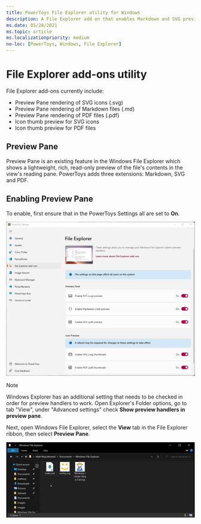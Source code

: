 ```yaml
---
title: PowerToys File Explorer utility for Windows
description: A File Explorer add on that enables Markdown and SVG previews
ms.date: 05/28/2021
ms.topic: article
ms.localizationpriority: medium
no-loc: [PowerToys, Windows, File Explorer]
---
```


# File Explorer add-ons utility

File Explorer add-ons currently include:

- Preview Pane rendering of SVG icons (.svg)
- Preview Pane rendering of Markdown files (.md)
- Preview Pane rendering of PDF files (.pdf)
- Icon thumb preview for SVG icons
- Icon thumb preview for PDF files

## Preview Pane

Preview Pane is an existing feature in the Windows File Explorer which shows a lightweight, rich, read-only preview of the file's contents in the view's reading pane. PowerToys adds three extensions: Markdown, SVG and PDF.

## Enabling Preview Pane

To enable, first ensure that in the PowerToys Settings all are set to **On**.

![PowerToys Settings Enable File Explorer screenshot](../images/powertoys-settings-fileexplorer.png)

> [!NOTE]
> Windows Explorer has an additional setting that needs to be checked in order for preview handlers to work. Open Explorer's Folder options, go to tab "View", under "Advanced settings" check **Show preview handlers in preview pane**.

Next, open Windows File Explorer, select the **View** tab in the File Explorer ribbon, then select **Preview Pane**.

![PowerToys Preview Pane Demo](../images/powertoys-fileexplorer.gif)
